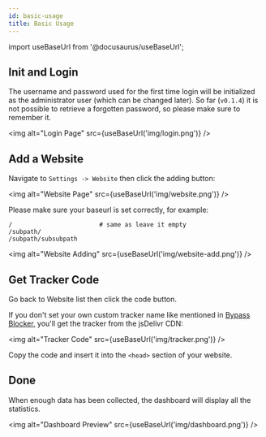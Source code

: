 ```yaml
---
id: basic-usage
title: Basic Usage
---
```


import useBaseUrl from '@docusaurus/useBaseUrl';

## Init and Login

The username and password used for the first time login will be initialized as the administrator user (which can be changed later). So far (`v0.1.4`) it is not possible to retrieve a forgotten password, so please make sure to remember it.

<img alt="Login Page" src={useBaseUrl('img/login.png')} />

## Add a Website

Navigate to `Settings -> Website` then click the adding button:

<img alt="Website Page" src={useBaseUrl('img/website.png')} />

Please make sure your baseurl is set correctly, for example:

```
/                        # same as leave it empty
/subpath/
/subpath/subsubpath
```

<img alt="Website Adding" src={useBaseUrl('img/website-add.png')} />

## Get Tracker Code

Go back to Website list then click the code button.

If you don't set your own custom tracker name like mentioned in [Bypass Blocker](bypass-blocker), you'll get the tracker from the jsDelivr CDN:

<img alt="Tracker Code" src={useBaseUrl('img/tracker.png')} />

Copy the code and insert it into the `<head>` section of your website.

## Done

When enough data has been collected, the dashboard will display all the statistics.

<img alt="Dashboard Preview" src={useBaseUrl('img/dashboard.png')} />
